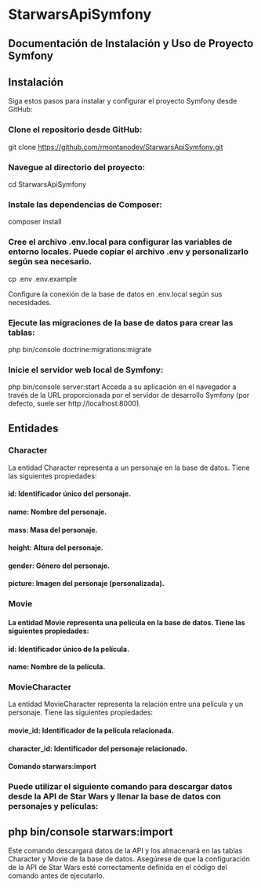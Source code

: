 # StarwarsApiSymfony

## Documentación de Instalación y Uso de Proyecto Symfony
## Instalación
Siga estos pasos para instalar y configurar el proyecto Symfony desde GitHub:

### Clone el repositorio desde GitHub:

git clone https://github.com/rmontanodev/StarwarsApiSymfony.git

### Navegue al directorio del proyecto:

cd StarwarsApiSymfony

### Instale las dependencias de Composer:
composer install

### Cree el archivo .env.local para configurar las variables de entorno locales. Puede copiar el archivo .env y personalizarlo según sea necesario.
cp .env .env.example

Configure la conexión de la base de datos en .env.local según sus necesidades.

### Ejecute las migraciones de la base de datos para crear las tablas:

php bin/console doctrine:migrations:migrate

### Inicie el servidor web local de Symfony:

php bin/console server:start
Acceda a su aplicación en el navegador a través de la URL proporcionada por el servidor de desarrollo Symfony (por defecto, suele ser http://localhost:8000).

## Entidades
### Character
La entidad Character representa a un personaje en la base de datos. Tiene las siguientes propiedades:

#### id: Identificador único del personaje.
#### name: Nombre del personaje.
#### mass: Masa del personaje.
#### height: Altura del personaje.
#### gender: Género del personaje.
#### picture: Imagen del personaje (personalizada).

### Movie
#### La entidad Movie representa una película en la base de datos. Tiene las siguientes propiedades:

#### id: Identificador único de la película.
#### name: Nombre de la película.

### MovieCharacter
La entidad MovieCharacter representa la relación entre una película y un personaje. Tiene las siguientes propiedades:

#### movie_id: Identificador de la película relacionada.
#### character_id: Identificador del personaje relacionado.
#### Comando starwars:import

### Puede utilizar el siguiente comando para descargar datos desde la API de Star Wars y llenar la base de datos con personajes y películas:
## php bin/console starwars:import
Este comando descargará datos de la API y los almacenará en las tablas Character y Movie de la base de datos. Asegúrese de que la configuración de la API de Star Wars esté correctamente definida en el código del comando antes de ejecutarlo.

